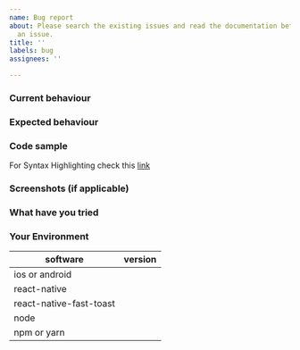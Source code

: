 ```yaml
---
name: Bug report
about: Please search the existing issues and read the documentation before opening
  an issue.
title: ''
labels: bug
assignees: ''

---
```


<!-- Issues that don't use this template are likely to be closed. -->

### Current behaviour

<!-- What's currently happening? -->

### Expected behaviour

<!-- What do you expect to happen? If there is an error, provide the complete error message with stack trace. -->

### Code sample

For Syntax Highlighting check this [link](https://help.github.com/en/articles/creating-and-highlighting-code-blocks)

<!-- Provide a complete code sample that could be run to reproduce the issue, ideally on snack.expo.io or in a github repo. -->

### Screenshots (if applicable)

<!-- Include screenshots if there's a bug in the layout. -->

### What have you tried

<!-- List down the steps you have tried to fix or identify the issue and links to any related issues you found. -->

### Your Environment

| software                     | version
| ---------------------------- | -------
| ios or android               |
| react-native                 |
| react-native-fast-toast      |
| node                         |
| npm or yarn                  |
